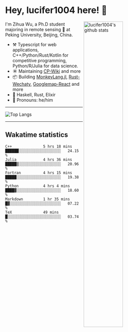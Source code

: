 # Hey, lucifer1004 here! :wave:

<img width="50%" align="right" alt="lucifer1004's github stats" src="https://github-readme-stats.vercel.app/api?username=lucifer1004&show_icons=true">

I'm Zihua Wu, a Ph.D student majoring in remote sensing :satellite: at Peking University, Beijing, China.

- :hammer_and_pick: Typescript for web applications, C++/Python/Rust/Kotlin for competitive programming, Python/R/Julia for data science.
- :sunny: Maintaining [CP-Wiki](https://cp-wiki.vercel.app) and more 
- :package: Building [MonkeyLang.jl](https://github.com/lucifer1004/MonkeyLang.jl), [Rust-Wechaty](https://github.com/wechaty/rust-wechaty), [Googlemap-React](https://github.com/googlemap-react/googlemap-react) and more
- :seedling: Haskell, Rust, Elixir
- :man: Pronouns: he/him

---

![Top Langs](https://github-readme-stats.vercel.app/api/top-langs/?username=lucifer1004&layout=compact)

---

## Wakatime statistics

<!--START_SECTION:waka-->

```text
C++              5 hrs 18 mins   ██████░░░░░░░░░░░░░░░░░░░   24.15 %
Julia            4 hrs 36 mins   █████▒░░░░░░░░░░░░░░░░░░░   20.96 %
Fortran          4 hrs 15 mins   █████░░░░░░░░░░░░░░░░░░░░   19.38 %
Python           4 hrs 4 mins    ████▓░░░░░░░░░░░░░░░░░░░░   18.60 %
Markdown         1 hr 35 mins    █▓░░░░░░░░░░░░░░░░░░░░░░░   07.22 %
TeX              49 mins         █░░░░░░░░░░░░░░░░░░░░░░░░   03.74 %
```

<!--END_SECTION:waka-->
